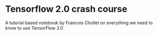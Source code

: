 # Tensorflow 2.0 crash course

A tutorial based notebook by Francois Chollet on everything we need to know to use TensorFlow 2.0
